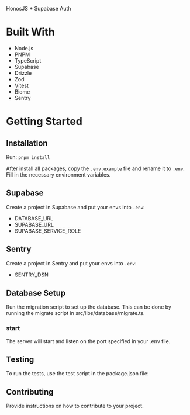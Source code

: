 HonosJS + Supabase Auth

# Built With
- Node.js
- PNPM
- TypeScript
- Supabase
- Drizzle
- Zod
- Vitest
- Biome
- Sentry

# Getting Started

## Installation

Run:
`pnpm install` 

After install all packages, copy the `.env.example` file and rename it to `.env`. Fill in the necessary environment variables.

## Supabase
Create a project in Supabase and put your envs into `.env`: 

- DATABASE_URL
- SUPABASE_URL
- SUPABASE_SERVICE_ROLE

## Sentry
Create a project in Sentry and put your envs into `.env`: 

- SENTRY_DSN


## Database Setup
Run the migration script to set up the database. This can be done by running the migrate script in src/libs/database/migrate.ts.

### start
The server will start and listen on the port specified in your .env file.

## Testing
To run the tests, use the test script in the package.json file:


## Contributing
Provide instructions on how to contribute to your project.

